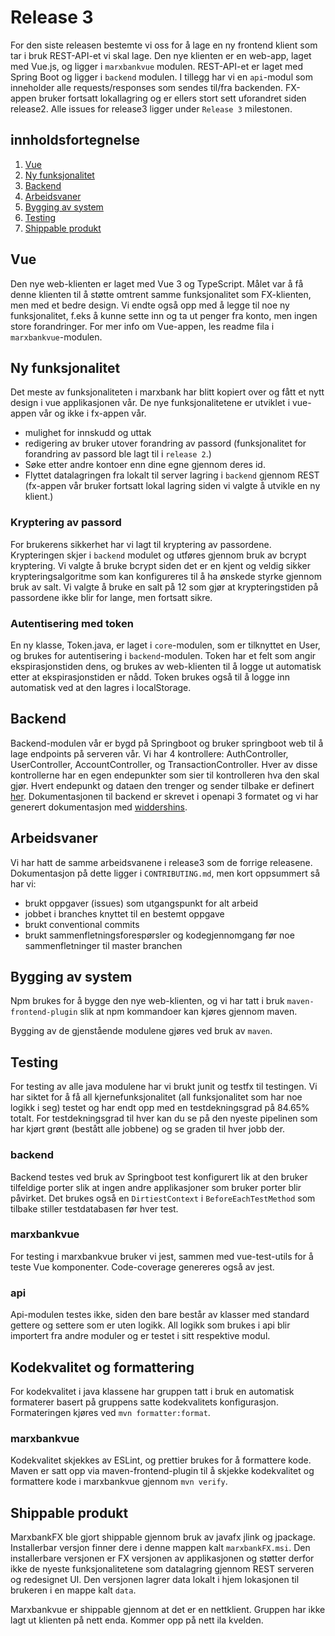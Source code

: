 # Release 3

For den siste releasen bestemte vi oss for å lage en ny frontend klient som tar i bruk REST-API-et vi skal lage. Den nye klienten er en web-app, laget med Vue.js, og ligger i `marxbankvue` modulen. REST-API-et er laget med Spring Boot og ligger i `backend` modulen. I tillegg har vi en `api`-modul som inneholder alle requests/responses som sendes til/fra backenden. FX-appen bruker fortsatt lokallagring og er ellers stort sett uforandret siden release2. Alle issues for release3 ligger under `Release 3` milestonen.

## innholdsfortegnelse

1. [Vue](#vue)
2. [Ny funksjonalitet](#ny-funksjonalitet)
3. [Backend](#backend)
4. [Arbeidsvaner](#arbeidsvaner)
5. [Bygging av system](#bygging-av-system)
6. [Testing](#testing)
7. [Shippable produkt](#shippable-produkt)

## Vue

Den nye web-klienten er laget med Vue 3 og TypeScript. Målet var å få denne klienten til å støtte omtrent samme funksjonalitet som FX-klienten, men med et bedre design. Vi endte også opp med å legge til noe ny funksjonalitet, f.eks å kunne sette inn og ta ut penger fra konto, men ingen store forandringer. For mer info om Vue-appen, les readme fila i `marxbankvue`-modulen.

## Ny funksjonalitet

Det meste av funksjonaliteten i marxbank har blitt kopiert over og fått et nytt design i vue applikasjonen vår. De nye funksjonalitetene er utviklet i vue-appen vår og ikke i fx-appen vår.
- mulighet for innskudd og uttak
- redigering av bruker utover forandring av passord (funksjonalitet for forandring av passord ble lagt til i `release 2`.)
- Søke etter andre kontoer enn dine egne gjennom deres id.
- Flyttet datalagringen fra lokalt til server lagring i `backend` gjennom REST (fx-appen vår bruker fortsatt lokal lagring siden vi valgte å utvikle en ny klient.)

### Kryptering av passord

For brukerens sikkerhet har vi lagt til kryptering av passordene. Krypteringen skjer i `backend` modulet og utføres gjennom bruk av bcrypt kryptering. Vi valgte å bruke bcrypt siden det er en kjent og veldig sikker krypteringsalgoritme som kan konfigureres til å ha ønskede styrke gjennom bruk av salt. Vi valgte å bruke en salt på 12 som gjør at krypteringstiden på passordene ikke blir for lange, men fortsatt sikre.

### Autentisering med token

En ny klasse, Token.java, er laget i `core`-modulen, som er tilknyttet en User, og brukes for autentisering i `backend`-modulen. Token har et felt som angir ekspirasjonstiden dens, og brukes av web-klienten til å logge ut automatisk etter at ekspirasjonstiden er nådd. Token brukes også til å logge inn automatisk ved at den lagres i localStorage. 

## Backend

Backend-modulen vår er bygd på Springboot og bruker springboot web til å lage endpoints på serveren vår. Vi har 4 kontrollere: AuthController, UserController, AccountController, og TransactionController. Hver av disse kontrollerne har en egen endepunkter som sier til kontrolleren hva den skal gjør. Hvert endepunkt og dataen den trenger og sender tilbake er definert [her](/backend/docs/fullAPI.md). Dokumentasjonen til backend er skrevet i openapi 3 formatet og vi har generert dokumentasjon med [widdershins](https://github.com/Mermade/widdershins).

## Arbeidsvaner

Vi har hatt de samme arbeidsvanene i release3 som de forrige releasene. Dokumentasjon på dette ligger i `CONTRIBUTING.md`, men kort oppsummert så har vi:
- brukt oppgaver (issues) som utgangspunkt for alt arbeid
- jobbet i branches knyttet til en bestemt oppgave
- brukt conventional commits
- brukt sammenfletningsforespørsler og kodegjennomgang før noe sammenfletninger til master branchen

## Bygging av system

Npm brukes for å bygge den nye web-klienten, og vi har tatt i bruk `maven-frontend-plugin` slik at npm kommandoer kan kjøres gjennom maven.

Bygging av de gjenstående modulene gjøres ved bruk av `maven`.
## Testing

For testing av alle java modulene har vi brukt junit og testfx til testingen. Vi har siktet for å få all kjernefunksjonalitet (all funksjonalitet som har noe logikk i seg) testet og har endt opp med en testdekningsgrad på 84.65% totalt. For testdekningsgrad til hver kan du se på den nyeste pipelinen som har kjørt grønt (bestått alle jobbene) og se graden til hver jobb der.
### backend

Backend testes ved bruk av Springboot test konfigurert lik at den bruker tilfeldige porter slik at ingen andre applikasjoner som bruker porter blir påvirket. Det brukes også en `DirtiestContext` i `BeforeEachTestMethod` som tilbake stiller testdatabasen før hver test.

### marxbankvue

For testing i marxbankvue bruker vi jest, sammen med vue-test-utils for å teste Vue komponenter. Code-coverage genereres også av jest.

### api

Api-modulen testes ikke, siden den bare består av klasser med standard gettere og settere som er uten logikk. All logikk som brukes i api blir importert fra andre moduler og er testet i sitt respektive modul.

## Kodekvalitet og formattering

For kodekvalitet i java klassene har gruppen tatt i bruk en automatisk formaterer basert på gruppens satte kodekvalitets konfigurasjon. Formateringen kjøres ved `mvn formatter:format`. 

### marxbankvue

Kodekvalitet skjekkes av ESLint, og prettier brukes for å formattere kode. Maven er satt opp via maven-frontend-plugin til å skjekke kodekvalitet og formattere kode i marxbankvue gjennom `mvn verify`.

## Shippable produkt

MarxbankFX ble gjort shippable gjennom bruk av javafx jlink og jpackage. Installerbar versjon finner dere i denne mappen kalt `marxbankFX.msi`. Den installerbare versjonen er FX versjonen av applikasjonen og støtter derfor ikke de nyeste funksjonalitetene som datalagring gjennom REST serveren og redesignet UI. Den versjonen lagrer data lokalt i hjem lokasjonen til brukeren i en mappe kalt `data`. 

Marxbankvue er shippable gjennom at det er en nettklient. Gruppen har ikke lagt ut klienten på nett enda. Kommer opp på nett ila kvelden.




